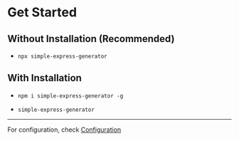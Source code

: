 # Get Started

## Without Installation (Recommended)

- `npx simple-express-generator`

## With Installation

- `npm i simple-express-generator -g`

- `simple-express-generator`

---

For configuration, check [Configuration](configuration.md)
